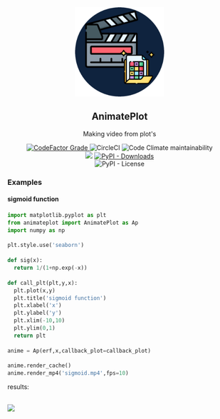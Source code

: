 <div align='center'>

<img height='200'  width='200' src='https://raw.githubusercontent.com/reinanbr/animatPlot/main/imgs/logo.png'>
<h2>AnimatePlot</h2>

<p> Making video from plot's</p>
<a href='#'><img alt="CodeFactor Grade" src="https://img.shields.io/codefactor/grade/github/reinanbr/animatPlot?logo=codefactor">
</a><img alt="CircleCI" src="https://img.shields.io/circleci/build/github/reinanbr/animatPlot">
<img alt="Code Climate maintainability" src="https://img.shields.io/codeclimate/maintainability-percentage/reinanbr/animatPlot">

<br/>
<a href='https://pypi.org/project/animateplot/'><img src='https://img.shields.io/pypi/v/animateplot'></a>
<a href='#'><img alt="PyPI - Downloads" src="https://img.shields.io/pypi/dm/animateplot"></a>
<br/>
<img alt="PyPI - License" src="https://img.shields.io/pypi/l/animateplot?color=orange">



</div>



### Examples 


#### sigmoid function

```py
import matplotlib.pyplot as plt
from animateplot import AnimatePlot as Ap
import numpy as np

plt.style.use('seaborn')

def sig(x):
  return 1/(1+np.exp(-x))

def call_plt(plt,y,x):
  plt.plot(x,y)
  plt.title('sigmoid function')
  plt.xlabel('x')
  plt.ylabel('y')
  plt.xlim(-10,10)
  plt.ylim(0,1)
  return plt

anime = Ap(erf,x,callback_plot=callback_plot)

anime.render_cache()
anime.render_mp4('sigmoid.mp4',fps=10)

```

results:

<br/>

<img src='https://github.com/reinanbr/animatPlot/blob/main/imgs/plot%20(9).gif?raw=true'>